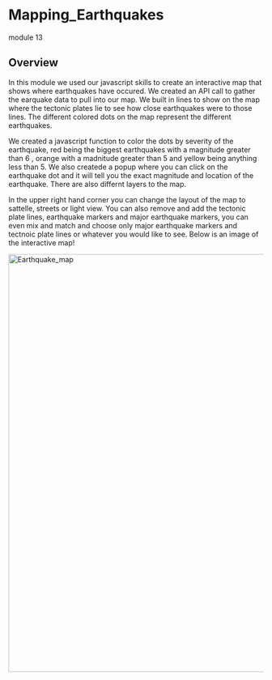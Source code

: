 # Mapping_Earthquakes
module 13 

## Overview 

In this module we used our javascript skills to create an interactive map that shows where earthquakes have occured. We created an API call to gather the earquake data to pull into our map. We built in lines to show on the map where the tectonic plates lie to see how close earthquakes were to those lines. The different colored dots on the map represent the different earthquakes. 

We created a javascript function to color the dots by severity of the earthquake, red being the biggest earthquakes with a magnitude  greater than 6 , orange with a madnitude greater than 5 and yellow being anything less than 5. We also createde a popup where you can click on the earthquake dot and it will tell you the exact magnitude and location of the earthquake. There are also differnt layers to the map. 

In the upper right hand corner you can change the layout of the map to sattelle, streets or light view. You can also remove and add the tectonic plate lines, earthquake markers and major earthquake markers, you can even mix and match and choose only major earthquake markers and tectnoic plate lines or whatever you would like to see. Below is an image of the interactive map!


<img width="826" alt="Earthquake_map" src="https://user-images.githubusercontent.com/45208773/142247078-48263486-1a88-48ae-962b-40c0002bd4a3.PNG">
